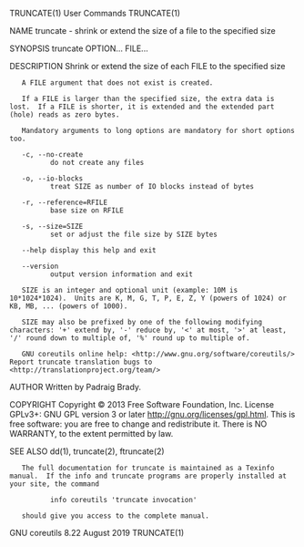 TRUNCATE(1)                                                                                     User Commands                                                                                     TRUNCATE(1)



NAME
       truncate - shrink or extend the size of a file to the specified size

SYNOPSIS
       truncate OPTION... FILE...

DESCRIPTION
       Shrink or extend the size of each FILE to the specified size

       A FILE argument that does not exist is created.

       If a FILE is larger than the specified size, the extra data is lost.  If a FILE is shorter, it is extended and the extended part (hole) reads as zero bytes.

       Mandatory arguments to long options are mandatory for short options too.

       -c, --no-create
              do not create any files

       -o, --io-blocks
              treat SIZE as number of IO blocks instead of bytes

       -r, --reference=RFILE
              base size on RFILE

       -s, --size=SIZE
              set or adjust the file size by SIZE bytes

       --help display this help and exit

       --version
              output version information and exit

       SIZE is an integer and optional unit (example: 10M is 10*1024*1024).  Units are K, M, G, T, P, E, Z, Y (powers of 1024) or KB, MB, ... (powers of 1000).

       SIZE may also be prefixed by one of the following modifying characters: '+' extend by, '-' reduce by, '<' at most, '>' at least, '/' round down to multiple of, '%' round up to multiple of.

       GNU coreutils online help: <http://www.gnu.org/software/coreutils/> Report truncate translation bugs to <http://translationproject.org/team/>

AUTHOR
       Written by Padraig Brady.

COPYRIGHT
       Copyright © 2013 Free Software Foundation, Inc.  License GPLv3+: GNU GPL version 3 or later <http://gnu.org/licenses/gpl.html>.
       This is free software: you are free to change and redistribute it.  There is NO WARRANTY, to the extent permitted by law.

SEE ALSO
       dd(1), truncate(2), ftruncate(2)

       The full documentation for truncate is maintained as a Texinfo manual.  If the info and truncate programs are properly installed at your site, the command

              info coreutils 'truncate invocation'

       should give you access to the complete manual.



GNU coreutils 8.22                                                                               August 2019                                                                                      TRUNCATE(1)
